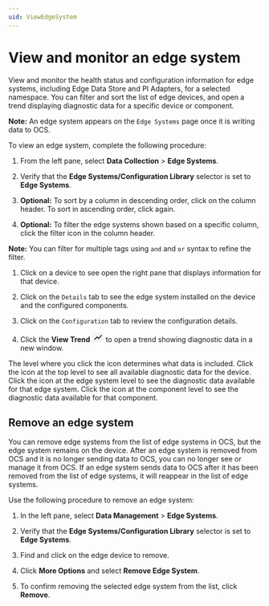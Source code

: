 ```yaml
---
uid: ViewEdgeSystem
---
```


# View and monitor an edge system

View and monitor the health status and configuration information for edge systems, including Edge Data Store and PI Adapters, for a selected namespace. You can filter and sort the list of edge devices, and open a trend displaying diagnostic data for a specific device or component. 

**Note:** An edge system appears on the `Edge Systems` page once it is writing data to OCS.

To view an edge system, complete the following procedure:

1. From the left pane, select **Data Collection** > **Edge Systems**.

1. Verify that the **Edge Systems/Configuration Library** selector is set to **Edge Systems**.

1. **Optional:** To sort by a column in descending order, click on the column header. To sort in ascending order, click again.

1. **Optional:** To filter the edge systems shown based on a specific column, click the filter icon in the column header. 

  **Note:** You can filter for multiple tags using `and` and `or` syntax to refine the filter.

1. Click on a device to see open the right pane that displays information for that device. 

1. Click on the `Details` tab to see the edge system installed on the device and the configured components.

1. Click on the `Configuration` tab to review the configuration details.

1. Click the **View Trend** ![View Trend](images/view-trend-icon.png) to open a trend showing diagnostic data in a new window.

  The level where you click the icon determines what data is included. Click the icon at the top level to see all available diagnostic data for the device. Click the icon at the edge system level to see the diagnostic data available for that edge system. Click the icon at the component level to see the diagnostic data available for that component. 

## Remove an edge system

You can remove edge systems from the list of edge systems in OCS, but the edge system remains on the device. After an edge system is removed from OCS and it is no longer sending data to OCS, you can no longer see or manage it from OCS. If an edge system sends data to OCS after it has been removed from the list of edge systems, it will reappear in the list of edge systems.

Use the following procedure to remove an edge system:

1. In the left pane, select **Data Management** > **Edge Systems**.

1. Verify that the **Edge Systems/Configuration Library** selector is set to **Edge Systems**.

1. Find and click on the edge device to remove.

1. Click **More Options** and select **Remove Edge System**.

1. To confirm removing the selected edge system from the list, click **Remove**. 
